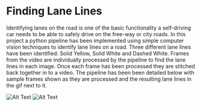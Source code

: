 # Finding Lane Lines
Identifying lanes on the road is one of the basic functionality a self-driving car needs to be able to safely drive on the free-way or city roads. In this project a python pipeline has been implemented using simple computer vision techniques to identify lane lines on a road. Three different lane lines have been identified: Solid Yellow, Solid White and Dashed White. Frames from the video are individually processed by the pipeline to find the lane lines in each image. Once each frame has been processed they are stitched back together in to a video. The pipeline has been been detailed below with sample frames shown as they are processed and the resulting lane lines in the gif next to it.

![Alt Text](https://media.giphy.com/media/bXBcXoD026Ju8UlHUH/giphy.gif)
![Alt Text](https://media.giphy.com/media/d2lZBpcKTkxLtRJwjk/giphy.gif)

